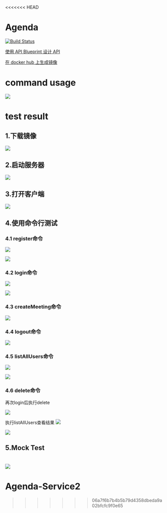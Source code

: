 <<<<<<< HEAD
# Agenda
[![Build Status](https://travis-ci.org/Caroline1997/Service-Agenda.svg?branch=master)](https://travis-ci.org/Caroline1997/Service-Agenda)

[使用 API Blueprint 设计 API](https://agenda28.docs.apiary.io/#reference)

[在 docker hub 上生成镜像](https://hub.docker.com/r/carolinell/service-agenda/)

# command usage
![](https://github.com/Caroline1997/Service-Agenda/raw/master/shortcut/usage.png)

# test result
## 1.下载镜像
![](https://github.com/Caroline1997/Service-Agenda/raw/master/shortcut/pull.PNG)

## 2.启动服务器
![](https://github.com/Caroline1997/Service-Agenda/raw/master/shortcut/server.PNG)

## 3.打开客户端
![](https://github.com/Caroline1997/Service-Agenda/raw/master/shortcut/cli.PNG)

## 4.使用命令行测试
### 4.1 register命令
![](https://github.com/Caroline1997/Service-Agenda/raw/master/shortcut/register-cli.PNG)

![](https://github.com/Caroline1997/Service-Agenda/raw/master/shortcut/register-ser.PNG)

### 4.2 login命令
![](https://github.com/Caroline1997/Service-Agenda/raw/master/shortcut/login-cli.PNG)

![](https://github.com/Caroline1997/Service-Agenda/raw/master/shortcut/login-ser.PNG)

### 4.3 createMeeting命令
![](https://github.com/Caroline1997/Service-Agenda/raw/master/shortcut/createmeeting-cli.PNG)

### 4.4 logout命令
![](https://github.com/Caroline1997/Service-Agenda/raw/master/shortcut/logout-cli.PNG)

### 4.5 listAllUsers命令
![](https://github.com/Caroline1997/Service-Agenda/raw/master/shortcut/listallusers-cli.PNG)

![](https://github.com/Caroline1997/Service-Agenda/raw/master/shortcut/listallusers-ser.PNG)

### 4.6 delete命令
再次login后执行delete

![](https://github.com/Caroline1997/Service-Agenda/raw/master/shortcut/delete-cli.PNG)

执行listAllUsers查看结果
![](https://github.com/Caroline1997/Service-Agenda/raw/master/shortcut/listallusers2-cli.PNG)

![](https://github.com/Caroline1997/Service-Agenda/raw/master/shortcut/listallusers2-ser.PNG)

## 5.Mock Test

![](https://github.com/Caroline1997/Service-Agenda/raw/master/shortcut/cli-mock.png)
=======
# Agenda-Service2
>>>>>>> 06a7f6b7b4b5b79d4358dbeda9a02bfcfc9f0e65
